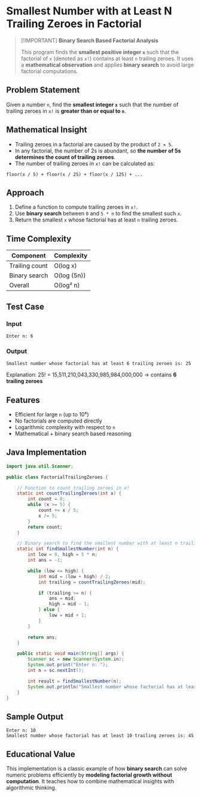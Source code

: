 # Smallest Number with at Least N Trailing Zeroes in Factorial

> \[!IMPORTANT]
> **Binary Search Based Factorial Analysis**
>
> This program finds the **smallest positive integer `x`** such that the factorial of `x` (denoted as `x!`) contains at least `n` trailing zeroes.
> It uses a **mathematical observation** and applies **binary search** to avoid large factorial computations.

## Problem Statement

Given a number `n`, find the **smallest integer `x`** such that the number of trailing zeroes in `x!` is **greater than or equal to `n`**.

## Mathematical Insight

* Trailing zeroes in a factorial are caused by the product of `2 × 5`.
* In any factorial, the number of 2s is abundant, so **the number of 5s determines the count of trailing zeroes**.
* The number of trailing zeroes in `x!` can be calculated as:

```
floor(x / 5) + floor(x / 25) + floor(x / 125) + ...
```

## Approach

1. Define a function to compute trailing zeroes in `x!`.
2. Use **binary search** between `0` and `5 * n` to find the smallest such `x`.
3. Return the smallest `x` whose factorial has at least `n` trailing zeroes.

## Time Complexity

| Component      | Complexity  |
| -------------- | ----------- |
| Trailing count | O(log x)    |
| Binary search  | O(log (5n)) |
| Overall        | O(log² n)   |

## Test Case

### Input

```
Enter n: 6
```

### Output

```
Smallest number whose factorial has at least 6 trailing zeroes is: 25
```

Explanation:
25! = 15,511,210,043,330,985,984,000,000 → contains **6 trailing zeroes**

## Features

* Efficient for large `n` (up to 10⁶)
* No factorials are computed directly
* Logarithmic complexity with respect to `n`
* Mathematical + binary search based reasoning

## Java Implementation

```java
import java.util.Scanner;

public class FactorialTrailingZeroes {

    // Function to count trailing zeroes in x!
    static int countTrailingZeroes(int x) {
        int count = 0;
        while (x >= 5) {
            count += x / 5;
            x /= 5;
        }
        return count;
    }

    // Binary search to find the smallest number with at least n trailing zeroes
    static int findSmallestNumber(int n) {
        int low = 0, high = 5 * n;
        int ans = -1;

        while (low <= high) {
            int mid = (low + high) / 2;
            int trailing = countTrailingZeroes(mid);

            if (trailing >= n) {
                ans = mid;
                high = mid - 1;
            } else {
                low = mid + 1;
            }
        }

        return ans;
    }

    public static void main(String[] args) {
        Scanner sc = new Scanner(System.in);
        System.out.print("Enter n: ");
        int n = sc.nextInt();

        int result = findSmallestNumber(n);
        System.out.println("Smallest number whose factorial has at least " + n + " trailing zeroes is: " + result);
    }
}
```

## Sample Output

```
Enter n: 10
Smallest number whose factorial has at least 10 trailing zeroes is: 45
```

## Educational Value

This implementation is a classic example of how **binary search** can solve numeric problems efficiently by **modeling factorial growth without computation**. It teaches how to combine mathematical insights with algorithmic thinking.
